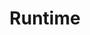 ---
word: "true"

types: "word"

title: "Runtime"

categories: ['']

tags: ['Runtime']

arabic: 'وقت التشغيل'

arexps: []

enwords: ['Runtime']

enexps: []

arlexicons: 'و'

enlexicons: 'R'

authors: ['Ruqayya Roshdy']

translators: ['']

citations: 'مقدمة في حوسبة اللغة العربية'

sources: 'مركز الملك عبدالله بن عبدالعزيز الدولي لخدمة اللغة العربية'

slug: ""
---